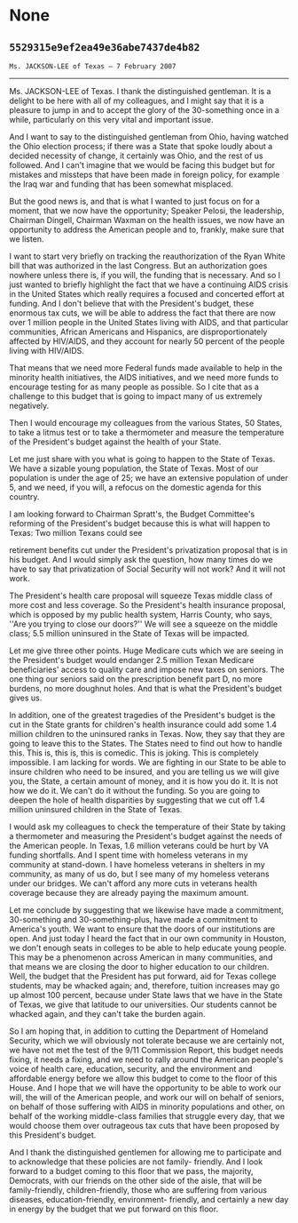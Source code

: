 # None
## `5529315e9ef2ea49e36abe7437de4b82`
`Ms. JACKSON-LEE of Texas — 7 February 2007`

---


Ms. JACKSON-LEE of Texas. I thank the distinguished gentleman. It is 
a delight to be here with all of my colleagues, and I might say that it 
is a pleasure to jump in and to accept the glory of the 30-something 
once in a while, particularly on this very vital and important issue.

And I want to say to the distinguished gentleman from Ohio, having 
watched the Ohio election process; if there was a State that spoke 
loudly about a decided necessity of change, it certainly was Ohio, and 
the rest of us followed. And I can't imagine that we would be facing 
this budget but for mistakes and missteps that have been made in 
foreign policy, for example the Iraq war and funding that has been 
somewhat misplaced.

But the good news is, and that is what I wanted to just focus on for 
a moment, that we now have the opportunity; Speaker Pelosi, the 
leadership, Chairman Dingell, Chairman Waxman on the health issues, we 
now have an opportunity to address the American people and to, frankly, 
make sure that we listen.

I want to start very briefly on tracking the reauthorization of the 
Ryan White bill that was authorized in the last Congress. But an 
authorization goes nowhere unless there is, if you will, the funding 
that is necessary. And so I just wanted to briefly highlight the fact 
that we have a continuing AIDS crisis in the United States which really 
requires a focused and concerted effort at funding. And I don't believe 
that with the President's budget, these enormous tax cuts, we will be 
able to address the fact that there are now over 1 million people in 
the United States living with AIDS, and that particular communities, 
African Americans and Hispanics, are disproportionately affected by 
HIV/AIDS, and they account for nearly 50 percent of the people living 
with HIV/AIDS.

That means that we need more Federal funds made available to help in 
the minority health initiatives, the AIDS initiatives, and we need more 
funds to encourage testing for as many people as possible. So I cite 
that as a challenge to this budget that is going to impact many of us 
extremely negatively.

Then I would encourage my colleagues from the various States, 50 
States, to take a litmus test or to take a thermometer and measure the 
temperature of the President's budget against the health of your State.

Let me just share with you what is going to happen to the State of 
Texas. We have a sizable young population, the State of Texas. Most of 
our population is under the age of 25; we have an extensive population 
of under 5, and we need, if you will, a refocus on the domestic agenda 
for this country.

I am looking forward to Chairman Spratt's, the Budget Committee's 
reforming of the President's budget because this is what will happen to 
Texas: Two million Texans could see


retirement benefits cut under the President's privatization proposal 
that is in his budget. And I would simply ask the question, how many 
times do we have to say that privatization of Social Security will not 
work? And it will not work.

The President's health care proposal will squeeze Texas middle class 
of more cost and less coverage. So the President's health insurance 
proposal, which is opposed by my public health system, Harris County, 
who says, ''Are you trying to close our doors?'' We will see a squeeze 
on the middle class; 5.5 million uninsured in the State of Texas will 
be impacted.

Let me give three other points. Huge Medicare cuts which we are 
seeing in the President's budget would endanger 2.5 million Texan 
Medicare beneficiaries' access to quality care and impose new taxes on 
seniors. The one thing our seniors said on the prescription benefit 
part D, no more burdens, no more doughnut holes. And that is what the 
President's budget gives us.

In addition, one of the greatest tragedies of the President's budget 
is the cut in the State grants for children's health insurance could 
add some 1.4 million children to the uninsured ranks in Texas. Now, 
they say that they are going to leave this to the States. The States 
need to find out how to handle this. This is, this is, this is comedic. 
This is joking. This is completely impossible. I am lacking for words. 
We are fighting in our State to be able to insure children who need to 
be insured, and you are telling us we will give you, the State, a 
certain amount of money, and it is how you do it. It is not how we do 
it. We can't do it without the funding. So you are going to deepen the 
hole of health disparities by suggesting that we cut off 1.4 million 
uninsured children in the State of Texas.

I would ask my colleagues to check the temperature of their State by 
taking a thermometer and measuring the President's budget against the 
needs of the American people. In Texas, 1.6 million veterans could be 
hurt by VA funding shortfalls. And I spent time with homeless veterans 
in my community at stand-down. I have homeless veterans in shelters in 
my community, as many of us do, but I see many of my homeless veterans 
under our bridges. We can't afford any more cuts in veterans health 
coverage because they are already paying the maximum amount.

Let me conclude by suggesting that we likewise have made a 
commitment, 30-something and 30-something-plus, have made a commitment 
to America's youth. We want to ensure that the doors of our 
institutions are open. And just today I heard the fact that in our own 
community in Houston, we don't enough seats in colleges to be able to 
help educate young people. This may be a phenomenon across American in 
many communities, and that means we are closing the door to higher 
education to our children. Well, the budget that the President has put 
forward, aid for Texas college students, may be whacked again; and, 
therefore, tuition increases may go up almost 100 percent, because 
under State laws that we have in the State of Texas, we give that 
latitude to our universities. Our students cannot be whacked again, and 
they can't take the burden again.

So I am hoping that, in addition to cutting the Department of 
Homeland Security, which we will obviously not tolerate because we are 
certainly not, we have not met the test of the 9/11 Commission Report, 
this budget needs fixing, it needs a fixing, and we need to rally 
around the American people's voice of health care, education, security, 
and the environment and affordable energy before we allow this budget 
to come to the floor of this House. And I hope that we will have the 
opportunity to be able to work our will, the will of the American 
people, and work our will on behalf of seniors, on behalf of those 
suffering with AIDS in minority populations and other, on behalf of the 
working middle-class families that struggle every day, that we would 
choose them over outrageous tax cuts that have been proposed by this 
President's budget.

And I thank the distinguished gentlemen for allowing me to 
participate and to acknowledge that these policies are not family-
friendly. And I look forward to a budget coming to this floor that we 
pass, the majority, Democrats, with our friends on the other side of 
the aisle, that will be family-friendly, children-friendly, those who 
are suffering from various diseases, education-friendly, environment-
friendly, and certainly a new day in energy by the budget that we put 
forward on this floor.